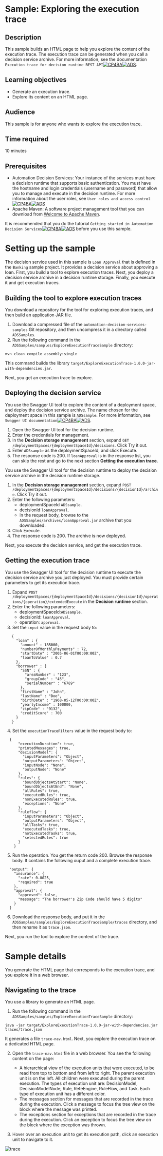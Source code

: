 # Sample: Exploring the execution trace

## Description
This sample builds an HTML page to help you explore the content of the execution trace.
The execution trace can be generated when you call a decision service archive. For more information, see the documentation `Execution trace for decision runtime REST API`[![CP4BA](/resources/cloudpak4ba.svg "IBM Cloud Pak for Business Automation")](https://www.ibm.com/docs/en/cloud-paks/cp-biz-automation/25.0.0?topic=runtime-execution-trace-decision)[![ADS](/resources/ads.svg "IBM Automation Decision Services")](https://www.ibm.com/docs/en/ads/25.0.0?topic=runtime-execution-trace-decision).

## Learning objectives
- Generate an execution trace.
- Explore its content on an HTML page.

## Audience

This sample is for anyone who wants to explore the execution trace.

## Time required

10 minutes

## Prerequisites
- Automation Decision Services: Your instance of the services must have a decision runtime that supports basic authentication. You must have the hostname and login credentials (username and password) that allow you to manage and execute in the decision runtime. 
For more information about the user roles, see `User roles and access control`[![CP4BA](/resources/cloudpak4ba.svg "IBM Cloud Pak for Business Automation")](https://www.ibm.com/docs/en/cloud-paks/cp-biz-automation/25.0.0?topic=runtime-user-permissions-authentication-modes)[![ADS](/resources/ads.svg "IBM Automation Decision Services")](https://www.ibm.com/docs/en/ads/25.0.0?topic=runtime-user-permissions-authentication-modes)
- Apache Maven: A software project management tool that you can download from [Welcome to Apache Maven](https://maven.apache.org).

It is recommended that you do the tutorial `Getting started in Automation Decision Services`[![CP4BA](/resources/cloudpak4ba.svg "IBM Cloud Pak for Business Automation")](https://www.ibm.com/docs/en/cloud-paks/cp-biz-automation/25.0.0?topic=resources-getting-started)[![ADS](/resources/ads.svg "IBM Automation Decision Services")](https://www.ibm.com/docs/en/ads/25.0.0?topic=resources-getting-started) before you use this sample.

# Setting up the sample
The decision service used in this sample is `Loan Approval` that is defined in the `Banking` 
sample project. It provides a decision service about approving a loan. First, you build a tool to explore execution traces. Next, you deploy a decision service archive in a decision runtime storage. Finally, you execute it and get execution traces. 

## Building the tool to explore execution traces
You download a repository for the tool for exploring execution traces, and then build an application JAR file.

1. Download a compressed file of the `automation-decision-services-samples` Git repository, and then uncompress it in a directory called `ADSSamples`.
2. Run the following command in the `ADSSamples/samples/ExploreExecutionTraceSample` directory:

```shell
mvn clean compile assembly:single
```

This command builds the library `target/ExploreExecutionTrace-1.0.0-jar-with-dependencies.jar`.

Next, you get an execution trace to explore.

## Deploying the decision service
You use the Swagger UI tool to explore the content of a deployment space, and deploy the decision service archive. 
The name chosen for the deployment space in this sample is `ADSsample`. For more information, see  `Swagger UI documentation`[![CP4BA](/resources/cloudpak4ba.svg "IBM Cloud Pak for Business Automation")](https://www.ibm.com/docs/en/cloud-paks/cp-biz-automation/25.0.0?topic=runtime-swagger-ui-decision-api)[![ADS](/resources/ads.svg "IBM Automation Decision Services")](https://www.ibm.com/docs/en/ads/25.0.0?topic=runtime-swagger-ui-decision-api).

1. Open the Swagger UI tool for the decision runtime.
2. Enter the credentials for management.
3. In the **Decision storage management** section, expand `GET /deploymentSpaces/{deploymentSpaceId}/decisions`. Click Try it out.
4. Enter `ADSsample` as the deploymentSpaceId, and click Execute.
5. The response code is 200. If `loanApproval` is in the response list, you can skip the rest and go to the next section **Getting the execution trace**. 

You use the Swagger UI tool for the decision runtime to deploy the decision service archive in the decision runtime storage. 

1. In the **Decision storage management** section, expand `POST /deploymentSpaces/{deploymentSpaceId}/decisions/{decisionId}/archive`. Click Try it out.
2. Enter the following parameters:
   - deploymentSpaceId `ADSsample`.
   - decisionId `loanApproval`.
   - In the request body, browse to the `ADSSamples/archives/loanApproval.jar` archive that you downloaded.
3. Click Execute.
4. The response code is 200. The archive is now deployed. 

Next, you execute the decision service, and get the execution trace.

## Getting the execution trace

You use the Swagger UI tool for the decision runtime to execute the decision service archive you just deployed. You must provide certain parameters to get its execution trace.
1. Expand `POST /deploymentSpaces/{deploymentSpaceId}/decisions/{decisionId}/operations/{operation}/extendedExecute` in the **Decision runtime** section.
2. Enter the following parameters:
   * deploymentSpaceId:`ADSsample`.
   * decisionId: `loanApproval`.
   * operation: `approval`.
3. Set the `input` value in the request body to:
```
   {
     "loan" : {
       "amount" : 185000,
       "numberOfMonthlyPayments" : 72,
       "startDate" : "2005-06-01T00:00:00Z",
       "loanToValue" : 0.7
     },
     "borrower" : {
       "SSN" : {
         "areaNumber" : "123",
         "groupCode" : "45",
         "serialNumber" : "6789"
       },
       "firstName" : "John",
       "lastName" : "Doe",
       "birthDate" : "1968-05-12T00:00:00Z",
       "yearlyIncome" : 100000,
       "zipCode" : "9132",
       "creditScore" : 700
     }
   }
   ```
 4. Set the `executionTraceFilters` value in the request body to:
 ```
   {
       "executionDuration": true,
       "printedMessages": true,
       "decisionModel": {
         "inputParameters": "Object",
         "outputParameters": "Object",
         "inputNode": "None",
         "outputNode": "None"
       },
       "rules": {
         "boundObjectsAtStart": "None",
         "boundObjectsAtEnd": "None",
         "allRules": true,
         "executedRules": true,
         "nonExecutedRules": true,
         "exceptions": "None"
       },
       "ruleflow": {
         "inputParameters": "Object",
         "outputParameters": "Object",
         "allTasks": true,
         "executedTasks": true,
         "notExecutedTasks": true,
         "selectedRules": true
       }
     }

```

5. Run the operation. You get the return code 200. Browse the response body. It contains the following ouput and a complete execution trace. 
```
  "output": {
    "insurance": {
      "rate": 0.0025,
      "required": true
    },
    "approval": {
      "approved": false,
      "message": "The borrower's Zip Code should have 5 digits"
    }
  }
```

6. Download the response body, and put it in the `ADSSamples/samples/ExploreExecutionTraceSample/traces` directory, and then rename it as `trace.json`.

Next, you run the tool to explore the content of the trace.

# Sample details
You generate the HTML page that corresponds to the execution trace, and you explore it in a web browser.

## Navigating to the trace

You use a library to generate an HTML page.

1. Run the following command in the `ADSSamples/samples/ExploreExecutionTraceSample` directory:

```shell
java -jar target/ExploreExecutionTrace-1.0.0-jar-with-dependencies.jar traces/trace.json
```
It generates a file `trace-nav.html`. Next, you explore the execution trace on a dedicated HTML page.

2. Open the `trace-nav.html` file in a web browser. You see the following content on the page:
   - A hierarchical view of the execution units that were executed, to be read from top to bottom and from left to right. 
   The parent execution unit is on the left. All children were executed during the parent execution.
The types of execution unit are: DecisionModel, DecisionModelNode, Rule, ReteEngine, RuleFlow, and Task. Each type of execution unit has a different color. 
   - The messages section for messages that are recorded in the trace during the execution. Click a message to focus the tree view on the block where the message was printed.
   - The exceptions section for exceptions that are recorded in the trace during the execution. Click an exception to focus the tree view on the block where the exception was thrown.

3. Hover over an execution unit to get its execution path, click an execution unit to navigate to it.

![trace](images/trace.png)
